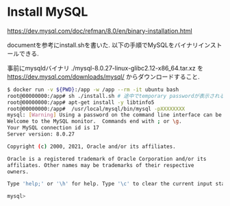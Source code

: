 # Install MySQL

https://dev.mysql.com/doc/refman/8.0/en/binary-installation.html

documentを参考にinstall.shを書いた. 以下の手順でMySQLをバイナリインストールできる.

事前にmysqldバイナリ ./mysql-8.0.27-linux-glibc2.12-x86_64.tar.xz を https://dev.mysql.com/downloads/mysql/ からダウンロードすること.

```sh
$ docker run -v ${PWD}:/app -w /app --rm -it ubuntu bash
root@00000000:/app# sh ./install.sh # 途中でtemporary passwordが表示される
root@00000000:/app# apt-get install -y libtinfo5
root@00000000:/app#  /usr/local/mysql/bin/mysql -pXXXXXXXX
mysql: [Warning] Using a password on the command line interface can be insecure.
Welcome to the MySQL monitor.  Commands end with ; or \g.
Your MySQL connection id is 17
Server version: 8.0.27

Copyright (c) 2000, 2021, Oracle and/or its affiliates.

Oracle is a registered trademark of Oracle Corporation and/or its
affiliates. Other names may be trademarks of their respective
owners.

Type 'help;' or '\h' for help. Type '\c' to clear the current input statement.

mysql>
```

